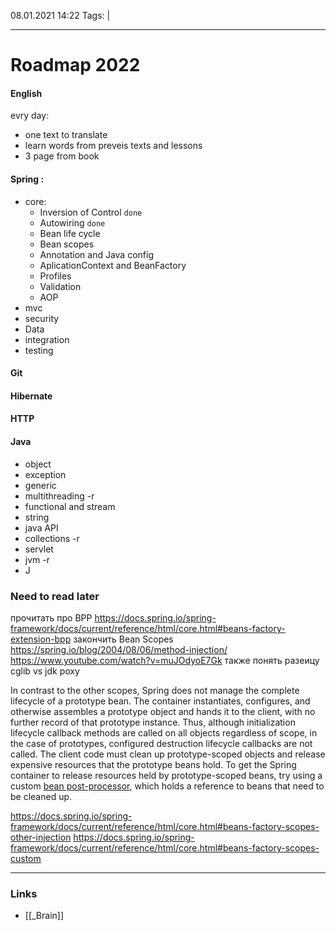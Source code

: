 08.01.2021  14:22
Tags:  |
____

# Roadmap 2022
#### English
evry day:
- one text to translate 
- learn words from preveis texts and lessons
- 3 page from book

#### Spring :
- core:
	- Inversion of Control `done`
	- Autowiring `done`
	- Bean life cycle
	- Bean scopes 
	- Annotation and Java config
	- AplicationContext and BeanFactory
	- Profiles
	- Validation
	- AOP
- mvc
- security
- Data
- integration
- testing
#### Git
#### Hibernate
#### HTTP
#### Java 
- object 
- exception
- generic 
- multithreading -r
- functional and stream
- string
- java API
- collections -r
- servlet
- jvm -r
- J







### Need to read later
прочитать про BPP https://docs.spring.io/spring-framework/docs/current/reference/html/core.html#beans-factory-extension-bpp
закончить Bean Scopes
https://spring.io/blog/2004/08/06/method-injection/
https://www.youtube.com/watch?v=muJOdyoE7Gk
также понять разеицу cglib vs jdk poxy

In contrast to the other scopes, Spring does not manage the complete lifecycle of a prototype bean. The container instantiates, configures, and otherwise assembles a prototype object and hands it to the client, with no further record of that prototype instance. Thus, although initialization lifecycle callback methods are called on all objects regardless of scope, in the case of prototypes, configured destruction lifecycle callbacks are not called. The client code must clean up prototype-scoped objects and release expensive resources that the prototype beans hold. To get the Spring container to release resources held by prototype-scoped beans, try using a custom [bean post-processor](https://docs.spring.io/spring-framework/docs/current/reference/html/core.html#beans-factory-extension-bpp), which holds a reference to beans that need to be cleaned up.

https://docs.spring.io/spring-framework/docs/current/reference/html/core.html#beans-factory-scopes-other-injection
https://docs.spring.io/spring-framework/docs/current/reference/html/core.html#beans-factory-scopes-custom
____ 
### Links
- [[_Brain]]